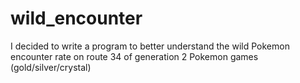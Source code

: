 # wild_encounter
I decided to write a program to better understand the wild Pokemon encounter rate on route 34 of generation 2 Pokemon games (gold/silver/crystal)
